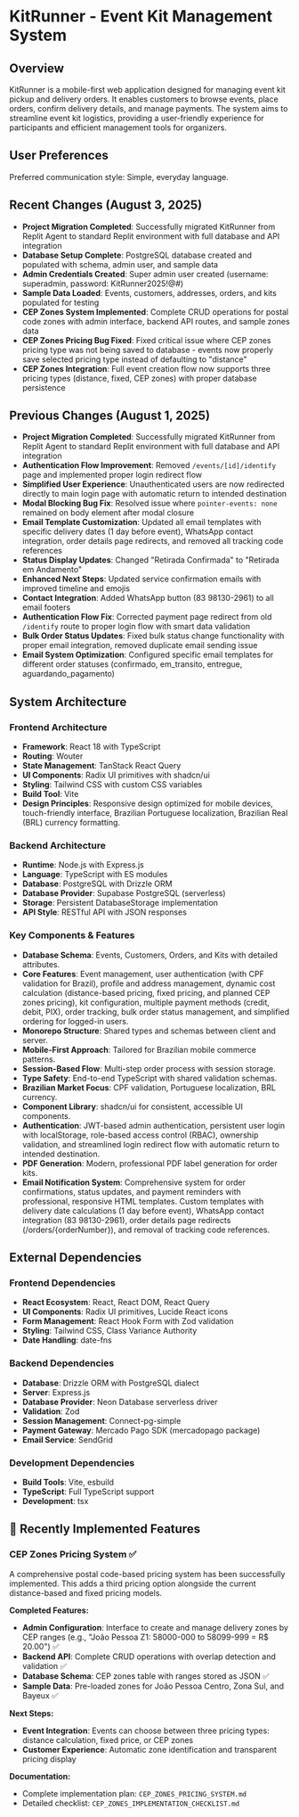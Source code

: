 # KitRunner - Event Kit Management System

## Overview
KitRunner is a mobile-first web application designed for managing event kit pickup and delivery orders. It enables customers to browse events, place orders, confirm delivery details, and manage payments. The system aims to streamline event kit logistics, providing a user-friendly experience for participants and efficient management tools for organizers.

## User Preferences
Preferred communication style: Simple, everyday language.

## Recent Changes (August 3, 2025)
- **Project Migration Completed**: Successfully migrated KitRunner from Replit Agent to standard Replit environment with full database and API integration
- **Database Setup Complete**: PostgreSQL database created and populated with schema, admin user, and sample data
- **Admin Credentials Created**: Super admin user created (username: superadmin, password: KitRunner2025!@#)
- **Sample Data Loaded**: Events, customers, addresses, orders, and kits populated for testing
- **CEP Zones System Implemented**: Complete CRUD operations for postal code zones with admin interface, backend API routes, and sample zones data
- **CEP Zones Pricing Bug Fixed**: Fixed critical issue where CEP zones pricing type was not being saved to database - events now properly save selected pricing type instead of defaulting to "distance"
- **CEP Zones Integration**: Full event creation flow now supports three pricing types (distance, fixed, CEP zones) with proper database persistence

## Previous Changes (August 1, 2025)
- **Project Migration Completed**: Successfully migrated KitRunner from Replit Agent to standard Replit environment with full database and API integration
- **Authentication Flow Improvement**: Removed `/events/[id]/identify` page and implemented proper login redirect flow
- **Simplified User Experience**: Unauthenticated users are now redirected directly to main login page with automatic return to intended destination
- **Modal Blocking Bug Fix**: Resolved issue where `pointer-events: none` remained on body element after modal closure
- **Email Template Customization**: Updated all email templates with specific delivery dates (1 day before event), WhatsApp contact integration, order details page redirects, and removed all tracking code references
- **Status Display Updates**: Changed "Retirada Confirmada" to "Retirada em Andamento" 
- **Enhanced Next Steps**: Updated service confirmation emails with improved timeline and emojis
- **Contact Integration**: Added WhatsApp button (83 98130-2961) to all email footers
- **Authentication Flow Fix**: Corrected payment page redirect from old `/identify` route to proper login flow with smart data validation
- **Bulk Order Status Updates**: Fixed bulk status change functionality with proper email integration, removed duplicate email sending issue
- **Email System Optimization**: Configured specific email templates for different order statuses (confirmado, em_transito, entregue, aguardando_pagamento)

## System Architecture

### Frontend Architecture
- **Framework**: React 18 with TypeScript
- **Routing**: Wouter
- **State Management**: TanStack React Query
- **UI Components**: Radix UI primitives with shadcn/ui
- **Styling**: Tailwind CSS with custom CSS variables
- **Build Tool**: Vite
- **Design Principles**: Responsive design optimized for mobile devices, touch-friendly interface, Brazilian Portuguese localization, Brazilian Real (BRL) currency formatting.

### Backend Architecture
- **Runtime**: Node.js with Express.js
- **Language**: TypeScript with ES modules
- **Database**: PostgreSQL with Drizzle ORM
- **Database Provider**: Supabase PostgreSQL (serverless)
- **Storage**: Persistent DatabaseStorage implementation
- **API Style**: RESTful API with JSON responses

### Key Components & Features
- **Database Schema**: Events, Customers, Orders, and Kits with detailed attributes.
- **Core Features**: Event management, user authentication (with CPF validation for Brazil), profile and address management, dynamic cost calculation (distance-based pricing, fixed pricing, and planned CEP zones pricing), kit configuration, multiple payment methods (credit, debit, PIX), order tracking, bulk order status management, and simplified ordering for logged-in users.
- **Monorepo Structure**: Shared types and schemas between client and server.
- **Mobile-First Approach**: Tailored for Brazilian mobile commerce patterns.
- **Session-Based Flow**: Multi-step order process with session storage.
- **Type Safety**: End-to-end TypeScript with shared validation schemas.
- **Brazilian Market Focus**: CPF validation, Portuguese localization, BRL currency.
- **Component Library**: shadcn/ui for consistent, accessible UI components.
- **Authentication**: JWT-based admin authentication, persistent user login with localStorage, role-based access control (RBAC), ownership validation, and streamlined login redirect flow with automatic return to intended destination.
- **PDF Generation**: Modern, professional PDF label generation for order kits.
- **Email Notification System**: Comprehensive system for order confirmations, status updates, and payment reminders with professional, responsive HTML templates. Custom templates with delivery date calculations (1 day before event), WhatsApp contact integration (83 98130-2961), order details page redirects (/orders/{orderNumber}), and removal of tracking code references.

## External Dependencies

### Frontend Dependencies
- **React Ecosystem**: React, React DOM, React Query
- **UI Components**: Radix UI primitives, Lucide React icons
- **Form Management**: React Hook Form with Zod validation
- **Styling**: Tailwind CSS, Class Variance Authority
- **Date Handling**: date-fns

### Backend Dependencies
- **Database**: Drizzle ORM with PostgreSQL dialect
- **Server**: Express.js
- **Database Provider**: Neon Database serverless driver
- **Validation**: Zod
- **Session Management**: Connect-pg-simple
- **Payment Gateway**: Mercado Pago SDK (mercadopago package)
- **Email Service**: SendGrid

### Development Dependencies
- **Build Tools**: Vite, esbuild
- **TypeScript**: Full TypeScript support
- **Development**: tsx

## 🚀 Recently Implemented Features

### CEP Zones Pricing System ✅
A comprehensive postal code-based pricing system has been successfully implemented. This adds a third pricing option alongside the current distance-based and fixed pricing models.

**Completed Features:**
- **Admin Configuration**: Interface to create and manage delivery zones by CEP ranges (e.g., "João Pessoa Z1: 58000-000 to 58099-999 = R$ 20.00") ✅
- **Backend API**: Complete CRUD operations with overlap detection and validation ✅
- **Database Schema**: CEP zones table with ranges stored as JSON ✅
- **Sample Data**: Pre-loaded zones for João Pessoa Centro, Zona Sul, and Bayeux ✅

**Next Steps:**
- **Event Integration**: Events can choose between three pricing types: distance calculation, fixed price, or CEP zones
- **Customer Experience**: Automatic zone identification and transparent pricing display

**Documentation:**
- Complete implementation plan: `CEP_ZONES_PRICING_SYSTEM.md`
- Detailed checklist: `CEP_ZONES_IMPLEMENTATION_CHECKLIST.md`